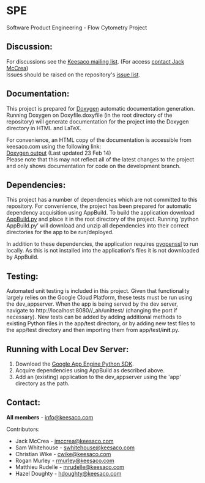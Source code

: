 SPE
===
Software Product Engineering - Flow Cytometry Project

Discussion:
-----------
For discussions see the [Keesaco mailing list](https://groups.google.com/forum/#!forum/keesaco). (For access [contact Jack McCrea](mailto:jmccrea@keesaco.com))  
Issues should be raised on the repository's [issue list](https://github.com/JackMcCrea/Keesaco/issues).

Documentation:
---------------
This project is prepared for [Doxygen](http://www.doxygen.org/) automatic documentation generation.
Running Doxygen on Doxyfile.doxyfile (in the root directory of the repository) will generate documentation
for the project into the Doxygen directory in HTML and LaTeX.  

For convenience, an HTML copy of the documentation is accessible from keesaco.com using the following link:  
[Doxygen output](http://keesaco.com/1c314fc722274b40e8600aec4610edf1/Doxygen/html/) (Last updated 23 Feb 14)  
Please note that this may not reflect all of the latest changes to the project and only shows documentation for
code on the development branch.

Dependencies:
-------------
This project has a number of dependencies which are not committed to this repository. For convenience, the project has been prepared for automatic dependency acquisition using AppBuild.
To build the application download [AppBuild.py](http://jpm.im/AppBuild-0-0-1) and place it in the root directory of the project.
Running ‘python AppBuild.py’ will download and unzip all dependencies into their correct directories for the app to be run/deployed.

In addition to these dependencies, the application requires [pyopenssl](https://github.com/pyca/pyopenssl) to run locally. As this is not installed into the application's files it is not downloaded by AppBuild.

Testing:
--------
Automated unit testing is included in this project. Given that functionality largely relies on the Google Cloud Platform, these tests must be run using the dev_appserver. When the app is being served by the dev server, navigate to http://localhost:8080//_ah/unittest/ (changing the port if necessary).
New tests can be added by adding additional methods to existing Python files in the app/test directory, or by adding new test files to the app/test directory and then importing them from app/test/__init__.py.

Running with Local Dev Server:
------------------------------
1. Download the [Google App Engine Python SDK](https://developers.google.com/appengine/downloads).
2. Acquire dependencies using AppBuild as described above.
3. Add an (existing) application to the dev_appserver using the 'app' directory as the path.

Contact:
--------
**All members** - info@keesaco.com

Contributors:
 * Jack McCrea - jmccrea@keesaco.com  
 * Sam Whitehouse - swhitehouse@keesaco.com  
 * Christian Wike - cwike@keesaco.com  
 * Rogan Murley - rmurley@keesaco.com  
 * Matthieu Rudelle - mrudelle@keesaco.com  
 * Hazel Doughty - hdoughty@keesaco.com  
